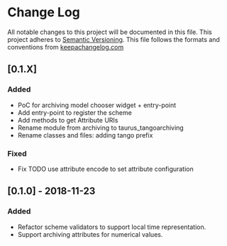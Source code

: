 # Change Log
All notable changes to this project will be documented in this file.
This project adheres to [Semantic Versioning](http://semver.org/).
This file follows the formats and conventions from [keepachangelog.com]

## [0.1.X]

### Added
- PoC for archiving model chooser widget + entry-point
- Add entry-point to register the scheme
- Add methods to get Attribute URIs
- Rename module from archiving to taurus_tangoarchiving
- Rename classes and files: adding tango prefix

### Fixed
- Fix TODO use attribute encode to set attribute configuration

## [0.1.0] - 2018-11-23

### Added
- Refactor scheme validators to support local time representation.
- Support archiving attributes for numerical values.


[keepachangelog.com]: http://keepachangelog.com




